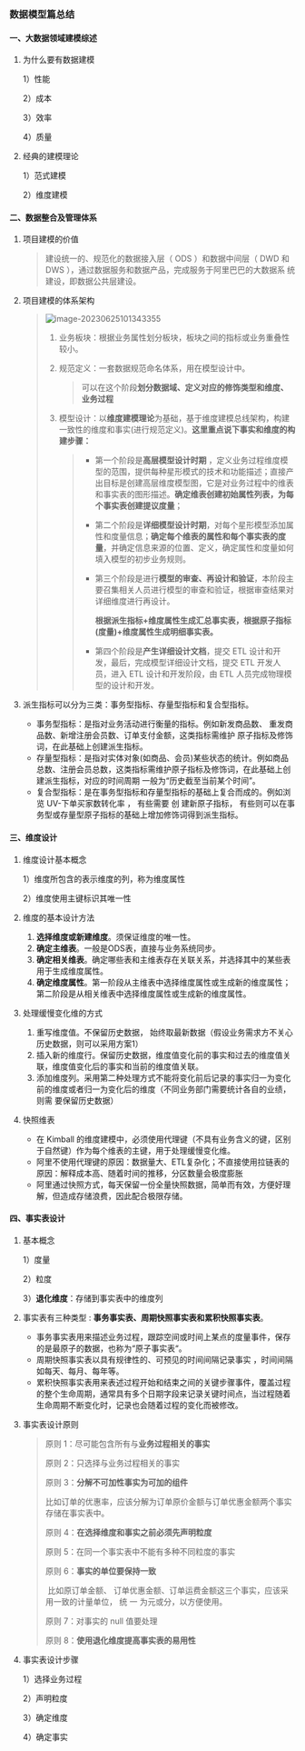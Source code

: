 ### 数据模型篇总结

#### 一、大数据领域建模综述

1. 为什么要有数据建模

   1）性能

   2）成本

   3）效率

   4）质量

2. 经典的建模理论

   1）范式建模

   2）维度建模

#### 二、数据整合及管理体系

1. 项目建模的价值

   > 建设统一的、规范化的数据接入层（ ODS ）和数据中间层（ DWD 和 DWS ），通过数据服务和数据产品，完成服务于阿里巴巴的大数据系 统建设，即数据公共层建设。

2. 项目建模的体系架构

   > ![image-20230625101343355](https://springboot-vue-blog.oss-cn-hangzhou.aliyuncs.com/img-for-typora/image-20230625101343355.png)
   >
   > 1. 业务板块：根据业务属性划分板块，板块之间的指标或业务重叠性较小。
   >
   > 2. 规范定义：一套数据规范命名体系，用在模型设计中。
   >
   >    > 可以在这个阶段**划分数据域、定义对应的修饰类型和维度、业务过程**
   >
   > 3. 模型设计：以**维度建模理论**为基础，基于维度建模总线架构，构建一致性的维度和事实(进行规范定义)。**这里重点说下事实和维度的构建步骤：**
   >
   >    > - 第一个阶段是**高层模型设计时期** ，定义业务过程维度模型的范围，提供每种星形模式的技术和功能描述；直接产出目标是创建高层维度模型图，它是对业务过程中的维表和事实表的图形描述。**确定维表创建初始属性列表，为每个事实表创建提议度量**；
   >    >
   >    > - 第二个阶段是**详细模型设计时期**，对每个星形模型添加属性和度量信息；**确定每个维表的属性和每个事实表的度量**，并确定信息来源的位置、定义，确定属性和度量如何填入模型的初步业务规则。
   >    >
   >    > - 第三个阶段是进行**模型的审查、再设计和验证**，本阶段主要召集相关人员进行模型的审查和验证，根据审查结果对详细维度进行再设计。
   >    >
   >    >   **根据派生指标+维度属性生成汇总事实表，根据原子指标(度量)+维度属性生成明细事实表。**
   >    >
   >    > - 第四个阶段是**产生详细设计文档**，提交 ETL 设计和开发，最后，完成模型详细设计文档，提交 ETL 开发人员，进入 ETL 设计和开发阶段，由 ETL 人员完成物理模型的设计和开发。

3. 派生指标可以分为三类：事务型指标、存量型指标和复合型指标。

   - 事务型指标：是指对业务活动进行衡量的指标。例如新发商品数、 重发商品数、新增注册会员数、订单支付金额，这类指标需维护 原子指标及修饰词，在此基础上创建派生指标。
   - 存量型指标：是指对实体对象(如商品、会员)某些状态的统计。例如商品总数、注册会员总数，这类指标需维护原子指标及修饰词，在此基础上创建派生指标，对应的时间周期 一般为“历史截至当前某个时间”。
   - 复合型指标：是在事务型指标和存量型指标的基础上复合而成的。例如浏览 UV-下单买家数转化率 ， 有些需要 创 建新原子指标， 有些则可以在事务型或存量型原子指标的基础上增加修饰词得到派生指标。

#### 三、维度设计

1. 维度设计基本概念

   1）维度所包含的表示维度的列，称为维度属性

   2）维度使用主键标识其唯一性

2. 维度的基本设计方法

   1. **选择维度或新建维度**。须保证维度的唯一性。
   2. **确定主维表**。一般是ODS表，直接与业务系统同步。
   3. **确定相关维表**。确定哪些表和主维表存在关联关系，并选择其中的某些表用于生成维度属性。
   4. **确定维度属性**。第一阶段从主维表中选择维度属性或生成新的维度属性；第二阶段是从相关维表中选择维度属性或生成新的维度属性。

3. 处理缓慢变化维的方式

   1. 重写维度值。不保留历史数据， 始终取最新数据（假设业务需求方不关心历史数据，则可以采用方案1）
   2. 插入新的维度行。保留历史数据，维度值变化前的事实和过去的维度值关联，维度值变化后的事实和当前的维度值关联。
   3. 添加维度列。采用第二种处理方式不能将变化前后记录的事实归一为变化前的维度或者归一为变化后的维度（不同业务部门需要统计各自的业绩，则需 要保留历史数据）

4. 快照维表

   - 在 Kimball 的维度建模中，必须使用代理键（不具有业务含义的键，区别于自然键）作为每个维表的主键，用于处理缓慢变化维。
   - 阿里不使用代理键的原因：数据量大、ETL复杂化；不直接使用拉链表的原因：解释成本高、随着时间的推移，分区数量会极度膨胀
   - 阿里通过快照方式，每天保留一份全量快照数据，简单而有效，方便好理解，但造成存储浪费，因此配合极限存储。

#### 四、事实表设计

1. 基本概念

   1）度量

   2）粒度

   3）**退化维度**：存储到事实表中的维度列

2. 事实表有三种类型 : **事务事实表、周期快照事实表和累积快照事实表**。

   - 事务事实表用来描述业务过程，跟踪空间或时间上某点的度量事件，保存的是最原子的数据，也称为“原子事实表“。
   - 周期快照事实表以具有规律性的、可预见的时间间隔记录事实 ，时间间隔如每天、每月、每年等。
   - 累积快照事实表用来表述过程开始和结束之间的关键步骤事件，覆盖过程的整个生命周期，通常具有多个日期字段来记录关键时间点，当过程随着生命周期不断变化时，记录也会随着过程的变化而被修改。
   
2. 事实表设计原则

   > 原则 1：尽可能包含所有与**业务过程相关的事实**
   >
   > 原则 2：只选择与业务过程相关的事实
   >
   > 原则 3：**分解不可加性事实为可加的组件**
   >
   > ​				比如订单的优惠率，应该分解为订单原价金额与订单优惠金额两个事实存储在事实表中。
   >
   > 原则 4：**在选择维度和事实之前必须先声明粒度**
   >
   > 原则 5：在同一个事实表中不能有多种不同粒度的事实
   >
   > 原则 6：**事实的单位要保持一致**
   >
   > ​				比如原订单金额、 订单优惠金额、订单运费金额这三个事实，应该采用一致的计量单位， 统 一 为元或分，以方便使用。
   >
   > 原则 7：对事实的 null 值要处理
   >
   > 原则 8：**使用退化维度提高事实表的易用性**
   
3. 事实表设计步骤
   
   1）选择业务过程
   
   2）声明粒度
   
   3）确定维度
   
   4）确定事实
   
   